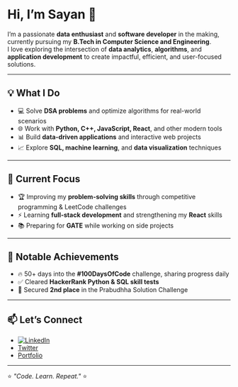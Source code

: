 # Hi, I’m Sayan 👋  

I’m a passionate **data enthusiast** and **software developer** in the making, currently pursuing my **B.Tech in Computer Science and Engineering**.  
I love exploring the intersection of **data analytics**, **algorithms**, and **application development** to create impactful, efficient, and user-focused solutions.  

---

## 💡 What I Do  
- 💻 Solve **DSA problems** and optimize algorithms for real-world scenarios  
- 🌐 Work with **Python, C++, JavaScript, React**, and other modern tools  
- 📊 Build **data-driven applications** and interactive web projects  
- 📈 Explore **SQL, machine learning**, and **data visualization** techniques  

---

## 🚀 Current Focus  
- 🏆 Improving my **problem-solving skills** through competitive programming & LeetCode challenges  
- ⚡ Learning **full-stack development** and strengthening my **React** skills  
- 📚 Preparing for **GATE** while working on side projects  

---

## 📌 Notable Achievements  
- 🔥 50+ days into the **#100DaysOfCode** challenge, sharing progress daily  
- ✅ Cleared **HackerRank Python & SQL skill tests**  
- 🥈 Secured **2nd place** in the Prabudhha Solution Challenge  

---

## 📫 Let’s Connect  
- [![LinkedIn](https://img.shields.io/badge/LinkedIn-Connect-blue?style=flat-square&logo=linkedin)](https://www.linkedin.com/in/sayan-goswami-627116246/)
- [Twitter](#)  
- [Portfolio](#)  

---

⭐ *"Code. Learn. Repeat."* ⭐
